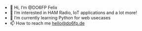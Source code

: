 - 👋 Hi, I’m @DO6FP Felix
- 👀 I’m interested in HAM Radio, IoT applications and a lot more!
- 🌱 I’m currently learning Python for web usecases
- 📫 How to reach me hello@do6fp.de

<!---
DO6FP/DO6FP is a ✨ special ✨ repository because its `README.md` (this file) appears on your GitHub profile.
You can click the Preview link to take a look at your changes.
--->
